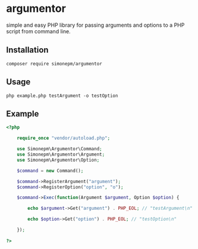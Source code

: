 # argumentor

simple and easy PHP library for passing arguments and options to a PHP script from command line.

## Installation

    composer require simonepm/argumentor

## Usage

    php example.php testArgument -o testOption

## Example

```php
<?php

    require_once "vendor/autoload.php";

    use Simonepm\Argumentor\Command;
    use Simonepm\Argumentor\Argument;
    use Simonepm\Argumentor\Option;

    $command = new Command();

    $command->RegisterArgument("argument");
    $command->RegisterOption("option", "o");

    $command->Exec(function(Argument $argument, Option $option) {

        echo $argument->Get("argument") . PHP_EOL; // "testArgument\n"

        echo $option->Get("option") . PHP_EOL; // "testOption\n"

    });
    
?>
```
